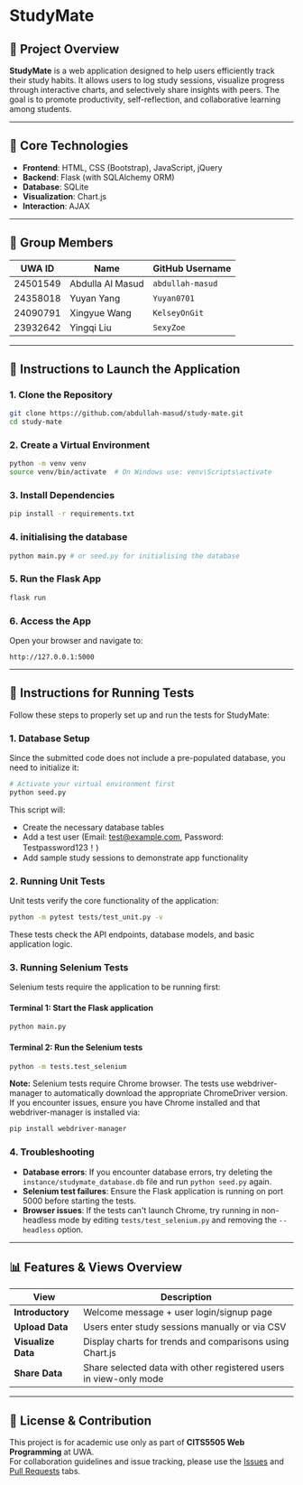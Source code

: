 # StudyMate

## 📘 Project Overview
**StudyMate** is a web application designed to help users efficiently track their study habits. It allows users to log study sessions, visualize progress through interactive charts, and selectively share insights with peers. The goal is to promote productivity, self-reflection, and collaborative learning among students.

---

## 🧰 Core Technologies
- **Frontend**: HTML, CSS (Bootstrap), JavaScript, jQuery
- **Backend**: Flask (with SQLAlchemy ORM)
- **Database**: SQLite
- **Visualization**: Chart.js
- **Interaction**: AJAX

---

## 👥 Group Members

| UWA ID   | Name             | GitHub Username       |
|----------|------------------|------------------------|
| 24501549 | Abdulla Al Masud | `abdullah-masud`       |
| 24358018 | Yuyan Yang       | `Yuyan0701`            |
| 24090791 | Xingyue Wang     | `KelseyOnGit`         |
| 23932642 | Yingqi Liu       | `SexyZoe`           |

---

## 🚀 Instructions to Launch the Application

### 1. Clone the Repository
```bash
git clone https://github.com/abdullah-masud/study-mate.git
cd study-mate
```

### 2. Create a Virtual Environment
```bash
python -m venv venv
source venv/bin/activate  # On Windows use: venv\Scripts\activate
```

### 3. Install Dependencies
```bash
pip install -r requirements.txt
```
### 4. initialising the database
```bash
python main.py # or seed.py for initialising the database
```

### 5. Run the Flask App
```bash
flask run
```

### 6. Access the App
Open your browser and navigate to:  
```
http://127.0.0.1:5000
```

---

## 🧪 Instructions for Running Tests

Follow these steps to properly set up and run the tests for StudyMate:

### 1. Database Setup

Since the submitted code does not include a pre-populated database, you need to initialize it:

```bash
# Activate your virtual environment first
python seed.py
```

This script will:
- Create the necessary database tables
- Add a test user (Email: test@example.com, Password: Testpassword123！)
- Add sample study sessions to demonstrate app functionality

### 2. Running Unit Tests

Unit tests verify the core functionality of the application:

```bash
python -m pytest tests/test_unit.py -v
```

These tests check the API endpoints, database models, and basic application logic.

### 3. Running Selenium Tests

Selenium tests require the application to be running first:

#### Terminal 1: Start the Flask application
```bash
python main.py
```

#### Terminal 2: Run the Selenium tests
```bash
python -m tests.test_selenium
```

**Note:** Selenium tests require Chrome browser. The tests use webdriver-manager to automatically download the appropriate ChromeDriver version. If you encounter issues, ensure you have Chrome installed and that webdriver-manager is installed via:
```bash
pip install webdriver-manager
```

### 4. Troubleshooting

- **Database errors**: If you encounter database errors, try deleting the `instance/studymate_database.db` file and run `python seed.py` again.
- **Selenium test failures**: Ensure the Flask application is running on port 5000 before starting the tests.
- **Browser issues**: If the tests can't launch Chrome, try running in non-headless mode by editing `tests/test_selenium.py` and removing the `--headless` option.

---

## 📊 Features & Views Overview

| View             | Description                                                                 |
|------------------|-----------------------------------------------------------------------------|
| **Introductory**     | Welcome message + user login/signup page                                  |
| **Upload Data**      | Users enter study sessions manually or via CSV                            |
| **Visualize Data**   | Display charts for trends and comparisons using Chart.js                  |
| **Share Data**       | Share selected data with other registered users in view-only mode         |

---

## 📎 License & Contribution
This project is for academic use only as part of **CITS5505 Web Programming** at UWA.  
For collaboration guidelines and issue tracking, please use the [Issues](https://github.com/abdullah-masud/study-mate/issues) and [Pull Requests](https://github.com/abdullah-masud/study-mate/pulls) tabs.
